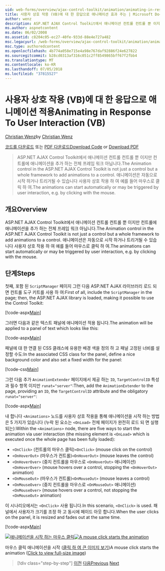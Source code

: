 ```yaml
---
uid: web-forms/overview/ajax-control-toolkit/animation/animating-in-response-to-user-interaction-vb
title: 사용자 상호 작용 (VB)에 대 한 응답으로 애니메이션 효과 주는 | Microsoft Docs
author: wenz
description: ASP.NET AJAX Control Toolkit에서 애니메이션 컨트롤 컨트롤 뿐 이지만 컨트롤에 애니메이션을 추가 하는 전체 프레임 워크 아닙니다. 애니메이션 별 있습니다...
ms.author: aspnetcontent
ms.date: 06/02/2008
ms.assetid: c8204c05-ec27-40fe-933d-88e4e727a482
msc.legacyurl: /web-forms/overview/ajax-control-toolkit/animation/animating-in-response-to-user-interaction-vb
msc.type: authoredcontent
ms.openlocfilehash: 4b774a058e715e4a98e767daf92886f24e627822
ms.sourcegitcommit: b28cd0313af316c051c2ff8549865bff67f2fbb4
ms.translationtype: MT
ms.contentlocale: ko-KR
ms.lasthandoff: 07/05/2018
ms.locfileid: "37815527"
---
```

<a name="animating-in-response-to-user-interaction-vb"></a><span data-ttu-id="a24ac-104">사용자 상호 작용 (VB)에 대 한 응답으로 애니메이션 적용</span><span class="sxs-lookup"><span data-stu-id="a24ac-104">Animating in Response To User Interaction (VB)</span></span>
====================
<span data-ttu-id="a24ac-105">[Christian Wenz](https://github.com/wenz)</span><span class="sxs-lookup"><span data-stu-id="a24ac-105">by [Christian Wenz](https://github.com/wenz)</span></span>

<span data-ttu-id="a24ac-106">[코드를 다운로드](http://download.microsoft.com/download/f/9/a/f9a26acd-8df4-4484-8a18-199e4598f411/Animation6.vb.zip) 또는 [PDF 다운로드](http://download.microsoft.com/download/6/7/1/6718d452-ff89-4d3f-a90e-c74ec2d636a3/animation6VB.pdf)</span><span class="sxs-lookup"><span data-stu-id="a24ac-106">[Download Code](http://download.microsoft.com/download/f/9/a/f9a26acd-8df4-4484-8a18-199e4598f411/Animation6.vb.zip) or [Download PDF](http://download.microsoft.com/download/6/7/1/6718d452-ff89-4d3f-a90e-c74ec2d636a3/animation6VB.pdf)</span></span>

> <span data-ttu-id="a24ac-107">ASP.NET AJAX Control Toolkit에서 애니메이션 컨트롤 컨트롤 뿐 이지만 컨트롤에 애니메이션을 추가 하는 전체 프레임 워크 아닙니다.</span><span class="sxs-lookup"><span data-stu-id="a24ac-107">The Animation control in the ASP.NET AJAX Control Toolkit is not just a control but a whole framework to add animations to a control.</span></span> <span data-ttu-id="a24ac-108">애니메이션은 자동으로 시작 하거나 트리거될 수 있습니다 사용자 상호 작용 하 여 예를 들어 마우스로 클릭 하 여.</span><span class="sxs-lookup"><span data-stu-id="a24ac-108">The animations can start automatically or may be triggered by user interaction, e.g. by clicking with the mouse.</span></span>


## <a name="overview"></a><span data-ttu-id="a24ac-109">개요</span><span class="sxs-lookup"><span data-stu-id="a24ac-109">Overview</span></span>

<span data-ttu-id="a24ac-110">ASP.NET AJAX Control Toolkit에서 애니메이션 컨트롤 컨트롤 뿐 이지만 컨트롤에 애니메이션을 추가 하는 전체 프레임 워크 아닙니다.</span><span class="sxs-lookup"><span data-stu-id="a24ac-110">The Animation control in the ASP.NET AJAX Control Toolkit is not just a control but a whole framework to add animations to a control.</span></span> <span data-ttu-id="a24ac-111">애니메이션은 자동으로 시작 하거나 트리거될 수 있습니다 사용자 상호 작용 하 여 예를 들어 마우스로 클릭 하 여.</span><span class="sxs-lookup"><span data-stu-id="a24ac-111">The animations can start automatically or may be triggered by user interaction, e.g. by clicking with the mouse.</span></span>

## <a name="steps"></a><span data-ttu-id="a24ac-112">단계</span><span class="sxs-lookup"><span data-stu-id="a24ac-112">Steps</span></span>

<span data-ttu-id="a24ac-113">첫째, 포함 된 `ScriptManager` 페이지 그런 다음 ASP.NET AJAX 라이브러리 로드 되 면 컨트롤 도구 키트를 사용 하 여:</span><span class="sxs-lookup"><span data-stu-id="a24ac-113">First of all, include the `ScriptManager` in the page; then, the ASP.NET AJAX library is loaded, making it possible to use the Control Toolkit:</span></span>

[!code-aspx[Main](animating-in-response-to-user-interaction-vb/samples/sample1.aspx)]

<span data-ttu-id="a24ac-114">그러면 다음과 같은 텍스트 패널에 애니메이션 적용 됩니다.</span><span class="sxs-lookup"><span data-stu-id="a24ac-114">The animation will be applied to a panel of text which looks like this:</span></span>

[!code-aspx[Main](animating-in-response-to-user-interaction-vb/samples/sample2.aspx)]

<span data-ttu-id="a24ac-115">패널에 대 한 연결 된 CSS 클래스에 유용한 배경 색을 정의 하 고 패널 고정된 너비를 설정할 수도:</span><span class="sxs-lookup"><span data-stu-id="a24ac-115">In the associated CSS class for the panel, define a nice background color and also set a fixed width for the panel:</span></span>

[!code-css[Main](animating-in-response-to-user-interaction-vb/samples/sample3.css)]

<span data-ttu-id="a24ac-116">그런 다음 추가 `AnimationExtender` 페이지에서 제공 하는 `ID`, `TargetControlID` 특성과 필수 항목 이지만 `runat="server"`:</span><span class="sxs-lookup"><span data-stu-id="a24ac-116">Then, add the `AnimationExtender` to the page, providing an `ID`, the `TargetControlID` attribute and the obligatory `runat="server"`:</span></span>

[!code-aspx[Main](animating-in-response-to-user-interaction-vb/samples/sample4.aspx)]

<span data-ttu-id="a24ac-117">내 합니다 `<Animations>` 노드를 사용자 상호 작용을 통해 애니메이션을 시작 하는 방법은 5 가지가 있습니다 (누락 된 요소는 `<OnLoad>` 전체 페이지가 완전히 로드 되 면 실행 되는):</span><span class="sxs-lookup"><span data-stu-id="a24ac-117">Within the `<Animations>` node, there are five ways to start the animation via user interaction (the missing element is `<OnLoad>` which is executed once the whole page has been fully loaded):</span></span>

- <span data-ttu-id="a24ac-118">`<OnClick>` (컨트롤의 마우스 클릭)</span><span class="sxs-lookup"><span data-stu-id="a24ac-118">`<OnClick>` (mouse click on the control)</span></span>
- <span data-ttu-id="a24ac-119">`<OnHoverOut>` (마우스가 컨트롤)</span><span class="sxs-lookup"><span data-stu-id="a24ac-119">`<OnHoverOut>` (mouse leaves the control)</span></span>
- <span data-ttu-id="a24ac-120">`<OnHoverOver>` (중지 컨트롤을 마우스로 `<OnHoverOut>` 애니메이션)</span><span class="sxs-lookup"><span data-stu-id="a24ac-120">`<OnHoverOver>` (mouse hovers over a control, stopping the `<OnHoverOut>` animation)</span></span>
- <span data-ttu-id="a24ac-121">`<OnMouseOut>` (마우스가 컨트롤)</span><span class="sxs-lookup"><span data-stu-id="a24ac-121">`<OnMouseOut>` (mouse leaves a control)</span></span>
- <span data-ttu-id="a24ac-122">`<OnMouseOver>` (중지 컨트롤을 마우스로 `<OnMouseOut>` 애니메이션)</span><span class="sxs-lookup"><span data-stu-id="a24ac-122">`<OnMouseOver>` (mouse hovers over a control, not stopping the `<OnMouseOut>` animation)</span></span>

<span data-ttu-id="a24ac-123">이 시나리오에서는 `<OnClick>` 사용 됩니다.</span><span class="sxs-lookup"><span data-stu-id="a24ac-123">In this scenario, `<OnClick>` is used.</span></span> <span data-ttu-id="a24ac-124">패널에서 사용자가 크기를 조정 하 고 동시에 페이드 아웃 합니다.</span><span class="sxs-lookup"><span data-stu-id="a24ac-124">When the user clicks on the panel, it is resized and fades out at the same time.</span></span>

[!code-aspx[Main](animating-in-response-to-user-interaction-vb/samples/sample5.aspx)]


<span data-ttu-id="a24ac-125">[![애니메이션을 시작 하는 마우스 클릭](animating-in-response-to-user-interaction-vb/_static/image2.png)](animating-in-response-to-user-interaction-vb/_static/image1.png)</span><span class="sxs-lookup"><span data-stu-id="a24ac-125">[![A mouse click starts the animation](animating-in-response-to-user-interaction-vb/_static/image2.png)](animating-in-response-to-user-interaction-vb/_static/image1.png)</span></span>

<span data-ttu-id="a24ac-126">마우스 클릭 애니메이션을 시작 ([클릭 하 여 큰 이미지 보기](animating-in-response-to-user-interaction-vb/_static/image3.png))</span><span class="sxs-lookup"><span data-stu-id="a24ac-126">A mouse click starts the animation ([Click to view full-size image](animating-in-response-to-user-interaction-vb/_static/image3.png))</span></span>

> [!div class="step-by-step"]
> <span data-ttu-id="a24ac-127">[이전](picking-one-animation-out-of-a-list-vb.md)
> [다음](disabling-actions-during-animation-vb.md)</span><span class="sxs-lookup"><span data-stu-id="a24ac-127">[Previous](picking-one-animation-out-of-a-list-vb.md)
[Next](disabling-actions-during-animation-vb.md)</span></span>
